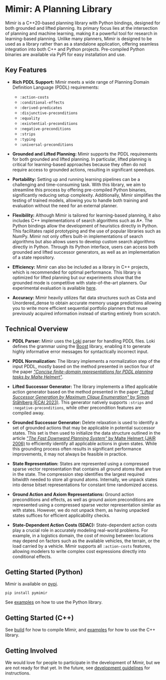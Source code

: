 # Mimir: A Planning Library

Mimir is a C++20-based planning library with Python bindings, designed for both grounded and lifted planning.
Its primary focus lies at the intersection of planning and machine learning, making it a powerful tool for research in learning-based planning.
Unlike many planners, Mimir is designed to be used as a library rather than as a standalone application, offering seamless integration into both C++ and Python projects.
Pre-compiled Python binaries are available via PyPI for easy installation and use.

## Key Features

- **Rich PDDL Support:**
  Mimir meets a wide range of Planning Domain Definition Language (PDDL) requirements:
  - `:action-costs`
  - `:conditional-effects`
  - `:derived-predicates`
  - `:disjunctive-preconditions`
  - `:equality`
  - `:existential-preconditions`
  - `:negative-preconditions`
  - `:strips`
  - `:typing`
  - `:universal-preconditions`

- **Grounded and Lifted Planning:**
  Mimir supports the PDDL requirements for both grounded and lifted planning.
  In particular, lifted planning is critical for learning-based approaches because they often do not require access to grounded actions, resulting in significant speedups.

- **Portability:**
  Setting up and running learning pipelines can be a challenging and time-consuming task.
  With this library, we aim to streamline this process by offering pre-compiled Python binaries, significantly reducing setup complexity.
  Additionally, Mimir simplifies the testing of trained models, allowing you to handle both training and evaluation without the need for an external planner.

- **Flexibility:**
  Although Mimir is tailored for learning-based planning, it also includes C++ implementations of search algorithms such as A*. The Python bindings allow the development of heuristics directly in Python. This facilitates rapid prototyping and the use of popular libraries such as NumPy. Mimir not only offers built-in implementations of search algorithms but also allows users to develop custom search algorithms directly in Python. Through its Python interface, users can access both grounded and lifted successor generators, as well as an implementation of a state repository.

- **Efficiency:**
  Mimir can also be included as a library in C++ projects, which is recommended for optimal performance. This library is optimized for lifted planning but our experiments show that the grounded mode is competitive with state-of-the-art planners. Our experimental evaluation is available [here](https://github.com/simon-stahlberg/mimir/tree/main/experiments/github).

- **Accuracy:**
  Mimir heavily utilizes flat data structures such as Cista and Unordered_dense to obtain accurate memory usage predictions allowing you to write more efficient sequential portfolio planners that reuse previously acquired information instead of starting entirely from scratch.

## Technical Overview

- **PDDL Parser:**
  Mimir uses the [Loki](https://github.com/drexlerd/Loki) parser for handling PDDL files.
  Loki defines the grammar using the [Boost](https://www.boost.org/) library, enabling it to generate highly informative error messages for syntactically incorrect input.

- **PDDL Normalization:**
  The library implements a normalization step of the input PDDL, mostly based on the method presented in section four of the paper [*"Concise finite-domain representations for PDDL planning tasks by Malte Helmert"*](https://ai.dmi.unibas.ch/papers/helmert-aij2009.pdf).

- **Lifted Successor Generator:**
  The library implements a lifted applicable action generator based on the method presented in the paper [*"Lifted Successor Generation by Maximum Clique Enumeration"* by Simon Ståhlberg (ECAI 2023)](https://ebooks.iospress.nl/doi/10.3233/FAIA230516). This generator natively supports `:strips` and `:negative-preconditions`, while other precondition features are compiled away.

- **Grounded Successor Generator:**
  Delete relaxation is used to identify a set of grounded actions that may be applicable in potential successor states.
  This set is then used to initialize the data structure outlined in the article [*"The Fast Downward Planning System"* by Malte Helmert (JAIR 2006)](https://jair.org/index.php/jair/article/view/10457) to efficiently identify all applicable actions in given states.
  While this grounding process often results in significant performance improvements, it may not always be feasible in practice.

- **State Representation:**
  States are represented using a compressed sparse vector representation that contains all ground atoms that are true in the state. The compression step identifies the largest required bitwidth needed to store all ground atoms. Internally, we unpack states into dense bitset representations for constant time randomized access.

- **Ground Action and Axiom Representations:**
  Ground action preconditions and effects, as well as ground axiom preconditions are represented using a compressed sparse vector representation similar as with states. However, we do not unpack them, as having unpacked states suffices for efficient applicability checks.

- **State-Dependent Action Costs (SDAC):**
  State-dependent action costs play a crucial role in accurately modeling real-world problems. For example, in a logistics domain, the cost of moving between locations may depend on factors such as the available vehicles, the terrain, or the load carried by a vehicle. Mimir supports all `:action-costs` features, allowing modelers to write complex cost expressions directly into conditional effects.

## Getting Started (Python)

Mimir is available on [pypi](https://pypi.org/project/pymimir/).

```console
pip install pymimir
```

See [examples](docs/EXAMPLES_PYTHON.md) on how to use the Python library.

## Getting Started (C++)

See [build](docs/BUILD.md) for how to compile Mimir, and [examples](docs/EXAMPLES_CPP.md) for how to use the C++ library.

## Getting Involved

We would love for people to participate in the development of Mimir, but we are not ready for that yet.
In the future, see [development guidelines](docs/DEVELOPER_GUIDELINES.md) for instructions.

